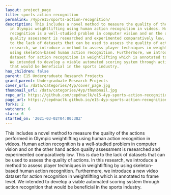 ```yaml
---
layout: project_page
title: sports action recognition
permalink: /4yp/e15/sports-action-recognition/
description: This includes a novel method to measure the quality of the actions performed
  in Olympic weightlifting using human action recognition in videos. Human action
  recognition is a well-studied problem in computer vision and on the other hand action
  quality assessment is researched and experimented comparatively low. This is due
  to the lack of datasets that can be used to assess the quality of actions. In this
  research, we introduce a method to assess player techniques in weightlifting by
  using skeleton-based human action recognition. Furthermore, we introduce a new video
  dataset for action recognition in weightlifting which is annotated to frame level.
  We intended to develop a viable automated scoring system through action recognition
  that would be beneficial in the sports industry.
has_children: false
parent: E15 Undergraduate Research Projects
grand_parent: Undergraduate Research Projects
cover_url: /data/categories/4yp/cover_page.jpg
thumbnail_url: /data/categories/4yp/thumbnail.jpg
repo_url: https://github.com/cepdnaclk/e15-4yp-sports-action-recognition
page_url: https://cepdnaclk.github.io/e15-4yp-sports-action-recognition
forks: 2
watchers: 6
stars: 6
started_on: '2021-03-02T04:00:38Z'
---
```


This includes a novel method to measure the quality of the actions performed in Olympic weightlifting using human action recognition in videos. Human action recognition is a well-studied problem in computer vision and on the other hand action quality assessment is researched and experimented comparatively low. This is due to the lack of datasets that can be used to assess the quality of actions. In this research, we introduce a method to assess player techniques in weightlifting by using skeleton-based human action recognition. Furthermore, we introduce a new video dataset for action recognition in weightlifting which is annotated to frame level. We intended to develop a viable automated scoring system through action recognition that would be beneficial in the sports industry.